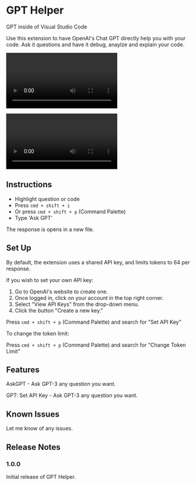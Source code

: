 # GPT Helper

GPT inside of Visual Studio Code

Use this extension to have OpenAI's Chat GPT directly help you with your code. Ask it questions and have it debug, anaylze and explain your code.

![](demo2.mov)

![](demo.mov)

## Instructions
* Highlight question or code
* Press ```cmd + shift + i```
* Or press ```cmd + shift + p``` (Command Palette)
* Type 'Ask GPT'

The response is opens in a new file.

## Set Up
By default, the extension uses a shared API key, and limits tokens to 64 per response. 

If you wish to set your own API key:

1. Go to OpenAI's website to create one.
2. Once logged in, click on your account in the top right corner.
3. Select "View API Keys" from the drop-down menu.
4. Click the button "Create a new key."

Press ```cmd + shift + p``` (Command Palette) and search for "Set API Key"

To change the token limit:

Press ```cmd + shift + p``` (Command Palette) and search for "Change Token Limit"

## Features

AskGPT - Ask GPT-3 any question you want.

GPT: Set API Key - Ask GPT-3 any question you want.

## Known Issues

Let me know of any issues.

## Release Notes

### 1.0.0

Initial release of GPT Helper.
